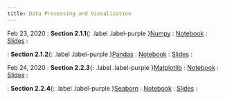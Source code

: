```yaml
---
title: Data Processing and Visualization
---
```


Feb 23, 2020
: **Section 2.1.1**{: .label .label-purple }[Numpy](#)
: [Notebook](https://colab.research.google.com/github/explore-ml-iemk/Tutorials-Repo/blob/master/Numpy/Day1_Numpy.ipynb)
: [Slides](#)
: 

: **Section 2.1.2**{: .label .label-purple }[Pandas](#)
: [Notebook](https://colab.research.google.com/github/explore-ml-iemk/Tutorials-Repo/blob/master/Pandas/Pandas.ipynb)
: [Slides](#)
: 

Feb 24, 2020
: **Section 2.2.3**{: .label .label-purple }[Matplotlib]()
: [Notebook](https://colab.research.google.com/github/explore-ml-iemk/Tutorials-Repo/blob/master/Matplotlib/Matplotlib.ipynb)
: [Slides](#)
: 

: **Section 2.2.4**{: .label .label-purple }[Seaborn](#)
: [Notebook](https://colab.research.google.com/github/explore-ml-iemk/Tutorials-Repo/blob/master/Seaborn/Seaborn.ipynb)
: [Slides](#)
: 